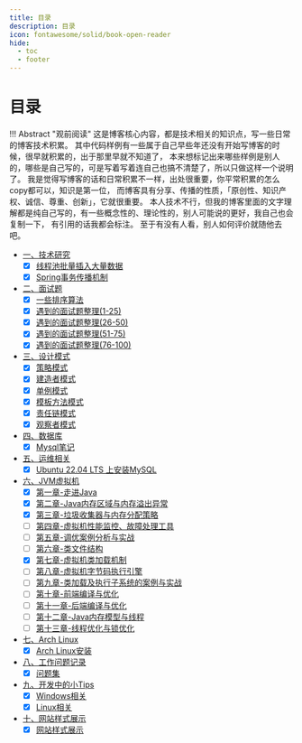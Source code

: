 ```yaml
---
title: 目录
description: 目录
icon: fontawesome/solid/book-open-reader
hide:
  - toc
  - footer
---
```


# 目录

!!! Abstract "观前阅读"
    这是博客核心内容，都是技术相关的知识点，写一些日常的博客技术积累。
    其中代码样例有一些属于自己早些年还没有开始写博客的时候，很早就积累的，出于那里早就不知道了，
    本来想标记出来哪些样例是别人的，哪些是自己写的，可是写着写着连自己也搞不清楚了，所以只做这样一个说明了。
    我是觉得写博客的话和日常积累不一样，出处很重要，你平常积累的怎么copy都可以，知识是第一位，
    而博客具有分享、传播的性质，「原创性、知识产权、诚信、尊重、创新」，它就很重要。
    本人技术不行，但我的博客里面的文字理解都是纯自己写的，有一些概念性的、理论性的，别人可能说的更好，我自己也会复制一下，
    有引用的话我都会标注。
    至于有没有人看，别人如何评价就随他去吧。

- <a class="navigation" href="技术研究/">一、技术研究</a>
    - [x] <a class="navigation" href="技术研究/线程池批量插入大量数据/">线程池批量插入大量数据</a>
    - [x] <a class="navigation" href="技术研究/Spring事务传播机制/">Spring事务传播机制</a>
- <a class="navigation" href="面试题/">二、面试题</a>
    - [x] <a class="navigation" href="面试题/一些排序算法/">一些排序算法</a>
    - [x] <a class="navigation" href="面试题/遇到的面试题整理(1-25)/">遇到的面试题整理(1-25)</a>
    - [x] <a class="navigation" href="面试题/遇到的面试题整理(26-50)/">遇到的面试题整理(26-50)</a>
    - [x] <a class="navigation" href="面试题/遇到的面试题整理(51-75)/">遇到的面试题整理(51-75)</a>
    - [x] <a class="navigation" href="面试题/遇到的面试题整理(76-100)/">遇到的面试题整理(76-100)</a>
- <a class="navigation" href="设计模式/">三、设计模式</a>
    - [x] <a class="navigation" href="设计模式/策略模式/">策略模式</a>
    - [x] <a class="navigation" href="设计模式/建造者模式/">建造者模式</a>
    - [x] <a class="navigation" href="设计模式/单例模式/">单例模式</a>
    - [x] <a class="navigation" href="设计模式/模板方法模式/">模板方法模式</a>
    - [x] <a class="navigation" href="设计模式/责任链模式/">责任链模式</a>
    - [x] <a class="navigation" href="设计模式/观察者模式/">观察者模式</a>
- <a class="navigation" href="数据库/">四、数据库</a>
    - [x] <a class="navigation" href="数据库/Mysql笔记/">Mysql笔记</a>
- <a class="navigation" href="运维相关/">五、运维相关</a>
    - [x] <a class="navigation" href="运维相关/Ubuntu 22.04 LTS 上安装MySQL/">Ubuntu 22.04 LTS 上安装MySQL</a>
- <a class="navigation" href="JVM虚拟机/">六、JVM虚拟机</a>
    - [x] <a class="navigation" href="JVM虚拟机/第一章-走进Java/">第一章-走进Java</a>
    - [x] <a class="navigation" href="JVM虚拟机/第二章-Java内存区域与内存溢出异常/">第二章-Java内存区域与内存溢出异常</a>
    - [x] <a class="navigation" href="JVM虚拟机/第三章-垃圾收集器与内存分配策略/">第三章-垃圾收集器与内存分配策略</a>
    - [ ] <a class="navigation" href="JVM虚拟机/第四章-虚拟机性能监控、故障处理工具/">第四章-虚拟机性能监控、故障处理工具</a>
    - [ ] <a class="navigation" href="JVM虚拟机/第五章-调优案例分析与实战/">第五章-调优案例分析与实战</a>
    - [ ] <a class="navigation" href="JVM虚拟机/第六章-类文件结构/">第六章-类文件结构</a>
    - [x] <a class="navigation" href="JVM虚拟机/第七章-虚拟机类加载机制/">第七章-虚拟机类加载机制</a>
    - [ ] <a class="navigation" href="JVM虚拟机/第八章-虚拟机字节码执行引擎/">第八章-虚拟机字节码执行引擎</a>
    - [ ] <a class="navigation" href="JVM虚拟机/第九章-类加载及执行子系统的案例与实战/">第九章-类加载及执行子系统的案例与实战</a>
    - [ ] <a class="navigation" href="JVM虚拟机/第十章-前端编译与优化/">第十章-前端编译与优化</a>
    - [ ] <a class="navigation" href="JVM虚拟机/第十一章-后端编译与优化/">第十一章-后端编译与优化</a>
    - [ ] <a class="navigation" href="JVM虚拟机/第十二章-Java内存模型与线程/">第十二章-Java内存模型与线程</a>
    - [ ] <a class="navigation" href="JVM虚拟机/第十三章-线程优化与锁优化/">第十三章-线程优化与锁优化</a>
- <a class="navigation" href="ArchLinux/">七、Arch Linux</a>
    - [x] <a class="navigation" href="ArchLinux/Arch Linux安装/">Arch Linux安装</a>
- <a class="navigation" href="工作问题记录/">八、工作问题记录</a>
    - [x] <a class="navigation" href="工作问题记录/问题集/">问题集</a>
- <a class="navigation" href="小Tips/">九、开发中的小Tips</a>
    - [x] <a class="navigation" href="小Tips/Windows/">Windows相关</a>
    - [x] <a class="navigation" href="小Tips/Linux/">Linux相关</a>
- <a class="navigation" href="网站所有样式/">十、网站样式展示</a>
    - [x] <a class="navigation" href="网站所有样式/demo/">网站样式展示</a>